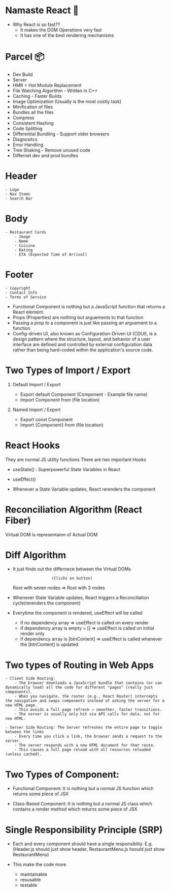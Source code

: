 # Namaste React 🚀

- Why React is so fast??
  - It makes the DOM Operations very fast
  - It has one of the best rendering mechanisms

# Parcel 📦

- Dev Build
- Server
- HMR = Hot Module Replacement
- File Watching Algorithm - Written in C++
- Caching - Faster Builds
- Image Optimization (Usually is the most costly task)
- Minification of files
- Bundles all the files
- Compress
- Consistent Hashing
- Code Splitting
- Differential Bundling - Support older browsers
- Diagnositcs
- Error Handling
- Tree Shaking - Remove unused code
- Differnet dev and prod bundles

# Header

    - Logo
    - Nav Items
    - Search Bar

# Body

    - Restaurant Cards
        - Image
        - Name
        - Cuisine
        - Rating
        - ETA (Expected Time of Arrival)

# Footer

    - Copyright
    - Contact Info
    - Terms of Service

- Functional Component is nothing but a JavaScript function that returns a React element.
- Props (Properties) are nothing but arguements to that function
- Passing a prop to a component is just like passing an arguement to a function
- Config-driven UI, also known as Configuration-Driven UI (CDUI), is a design pattern where the structure, layout, and behavior of a user interface are defined and controlled by external configuration data rather than being hard-coded within the application's source code.

# Two Types of Import / Export

1. Default Import / Export

   - Export default Component (Component - Example file name)
   - Import Component from (file location)

2. Named Import / Export
   - Export const Component
   - Import {Component} from (file location)

# React Hooks

They are normal JS utility functions
There are two important Hooks

- useState() : Superpowerful State Variables in React
- useEffect()

- Whenever a State Variable updates, React rerenders the component

# Reconciliation Algorithm (React Fiber)

Virtual DOM is representaion of Actual DOM

# Diff Algorithm

- It just finds out the differnece between the Virtual DOMs

                       (Clicks on button)

  Root with seven nodes => Root with 3 nodes

- Whenever State Variable updates, React triggers a Reconciliation cycle(rerenders the component)

- Everytime the component is rendered, useEffect will be called
  - if no dependency array => useEffect is called on every render
  - if dependency array is empty = [] => useEffect is called on initial render only
  - if dependency array is [btnContent] => useEffect is called whenever the [btnContent] is updated

# Two types of Routing in Web Apps

    - Client Side Routing:
        - The browser downloads a JavaScript bundle that contains (or can dynamically load) all the code for different "pages" (really just components).
        - When you navigate, the router (e.g., React Router) intercepts the navigation and swaps components instead of asking the server for a new HTML page.
        - This avoids a full page refresh → smoother, faster transitions.
        - The server is usually only hit via API calls for data, not for new HTML. 
    
    - Server Side Routing: The Server refreshes the entire page to toggle between the links
        - Every time you click a link, the browser sends a request to the server.
        - The server responds with a new HTML document for that route.
        - This causes a full page reload with all resources reloaded (unless cached).

# Two Types of Component: 
  - Functional Component: It is nothing but a normal JS function which returns some piece of JSX

  - Class-Based Component: It is nothing but a normal JS class which contains a render method which returns some piece of JSX

# Single Responsibility Principle (SRP)
  - Each and every component should have a single responsiblity. E.g.(Header.js should just show header, RestaurantMenu.js hsould just show RestaurantMenu)

  - This make the code more 
    - maintainable
    - resusable
    - testable